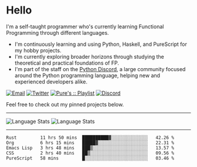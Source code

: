 # Hello

I'm a self-taught programmer who's currently learning Functional Programming through different languages.

- I'm continuously learning and using Python, Haskell, and PureScript for my hobby projects.
- I'm currently exploring broader horizons through studying the theoretical and practical foundations of FP.
- I'm part of the staff on the [Python Discord](https://git.pydis.com), a large community focused around the Python programming language, helping new and experienced developers alike.

[![Email](https://img.shields.io/badge/Email-Contact-red?style=for-the-badge&logo=gmail)](mailto:purefunctor@gmail.com)
[![Twitter](https://img.shields.io/badge/Twitter-Follow-blue?style=for-the-badge&logo=twitter)](https://twitter.com/PureFunctor)
[![Pure's :: Playlist](https://img.shields.io/badge/Spotify-Pure's%20%3A%3A%20Playlist-green?style=for-the-badge&logo=spotify)](https://open.spotify.com/playlist/5BszvF05rZWGC4I2nQTPUe)
[![Discord](https://img.shields.io/badge/Python-Discord-informational?style=for-the-badge&logo=discord)](https://discord.com/invite/python)

Feel free to check out my pinned projects below.

------

![Language Stats](https://github-readme-stats.vercel.app/api?username=PureFunctor&show_icons=true&theme=gruvbox&hide_border=true)
![Language Stats](https://github-readme-stats.vercel.app/api/top-langs/?username=PureFunctor&layout=compact&card_width=250&hide_border=true&theme=gruvbox&hide=dhall,html)

------

<!--START_SECTION:waka-->
```text
Rust         11 hrs 50 mins  ██████████▓░░░░░░░░░░░░░░   42.26 % 
Org          6 hrs 15 mins   █████▓░░░░░░░░░░░░░░░░░░░   22.31 % 
Emacs Lisp   3 hrs 48 mins   ███▒░░░░░░░░░░░░░░░░░░░░░   13.57 % 
CSS          2 hrs 40 mins   ██▒░░░░░░░░░░░░░░░░░░░░░░   09.56 % 
PureScript   58 mins         █░░░░░░░░░░░░░░░░░░░░░░░░   03.46 % 
```
<!--END_SECTION:waka-->
